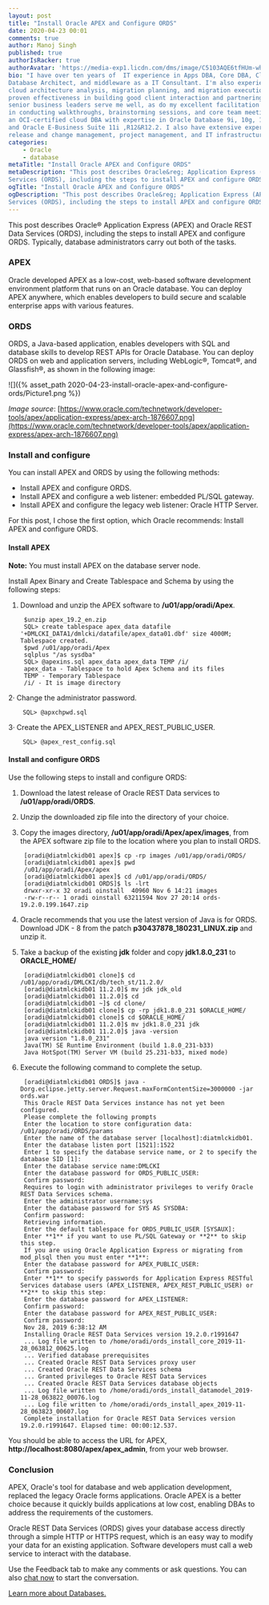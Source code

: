 ```yaml
---
layout: post
title: "Install Oracle APEX and Configure ORDS"
date: 2020-04-23 00:01
comments: true
author: Manoj Singh
published: true
authorIsRacker: true
authorAvatar: 'https://media-exp1.licdn.com/dms/image/C5103AQE6tfHUm-whiw/profile-displayphoto-shrink_200_200/0?e=1593043200&v=beta&t=OPNBn8Pl4CYK6aqbqvXaTWs7n5TXPAglIB__-P4CuFk'
bio: "I have over ten years of  IT experience in Apps DBA, Core DBA, Cloud DBA,
Database Architect, and middleware as a IT Consultant. I'm also experienced in
cloud architecture analysis, migration planning, and migration execution. My
proven effectiveness in building good client interaction and partnering with
senior business leaders serve me well, as do my excellent facilitation skills
in conducting walkthroughs, brainstorming sessions, and core team meetings. I'm
an OCI-certified cloud DBA with expertise in Oracle Database 9i, 10g, 11g,12c
and Oracle E-Business Suite 11i ,R12&R12.2. I also have extensive experience in
release and change management, project management, and IT infrastructure."
categories:
    - Oracle
    - database
metaTitle: "Install Oracle APEX and Configure ORDS"
metaDescription: "This post describes Oracle&reg; Application Express (APEX) and Oracle REST Data
Services (ORDS), including the steps to install APEX and configure ORDS."
ogTitle: "Install Oracle APEX and Configure ORDS"
ogDescription: "This post describes Oracle&reg; Application Express (APEX) and Oracle REST Data
Services (ORDS), including the steps to install APEX and configure ORDS."
---
```


This post describes Oracle&reg; Application Express (APEX) and Oracle REST Data
Services (ORDS), including the steps to install APEX and configure ORDS.
Typically, database administrators carry out both of the tasks.

<!-- more -->

### APEX

Oracle developed APEX as a low-cost, web-based software development environment
platform that runs on an Oracle database. You can deploy APEX anywhere, which
enables developers to build secure and scalable enterprise apps with various
features.

### ORDS

ORDS, a Java-based application, enables developers with SQL and database skills
to develop REST APIs for Oracle Database. You can deploy ORDS on web and
application servers, including WebLogic&reg;, Tomcat&reg;, and Glassfish&reg;,
as shown in the following image:

![]({% asset_path 2020-04-23-install-oracle-apex-and-configure-ords/Picture1.png %})

*Image source*: [https://www.oracle.com/technetwork/developer-tools/apex/application-express/apex-arch-1876607.png](https://www.oracle.com/technetwork/developer-tools/apex/application-express/apex-arch-1876607.png)

### Install and configure

You can install APEX and ORDS by using the following methods:

- Install APEX and configure ORDS.
- Install APEX and configure a web listener: embedded PL/SQL gateway.
- Install APEX and configure the legacy web listener: Oracle HTTP Server.

For this post, I chose the first option, which Oracle recommends:  Install APEX
and configure ORDS.

####  Install APEX

**Note:** You must install APEX on the database server node.

Install Apex Binary and Create Tablespace and Schema by using the following steps:

1. Download and unzip the APEX software to **/u01/app/oradi/Apex**.

        $unzip apex_19.2_en.zip
        SQL> create tablespace apex_data datafile '+DMLCKI_DATA1/dmlcki/datafile/apex_data01.dbf' size 4000M; Tablespace created.
        $pwd /u01/app/oradi/Apex
        sqlplus "/as sysdba"
        SQL> @apexins.sql apex_data apex_data TEMP /i/
        apex_data - Tablespace to hold Apex Schema and its files
        TEMP - Temporary Tablespace
        /i/ - It is image directory

2· Change the administrator password.

        SQL> @apxchpwd.sql

3· Create the APEX\_LISTENER and APEX\_REST\_PUBLIC\_USER.

        SQL> @apex_rest_config.sql

#### Install and configure ORDS

Use the following steps to install and configure ORDS:

1. Download the latest release of Oracle REST Data services to **/u01/app/oradi/ORDS**.

2. Unzip the downloaded zip file into the directory of your choice.

3. Copy the images directory, **/u01/app/oradi/Apex/apex/images**, from the
   APEX software zip file to the location where you plan to install ORDS.

        [oradi@diatmlckidb01 apex]$ cp -rp images /u01/app/oradi/ORDS/
        [oradi@diatmlckidb01 apex]$ pwd
        /u01/app/oradi/Apex/apex
        [oradi@diatmlckidb01 apex]$ cd /u01/app/oradi/ORDS/
        [oradi@diatmlckidb01 ORDS]$ ls -lrt
        drwxr-xr-x 32 oradi oinstall  40960 Nov 6 14:21 images
        -rw-r--r-- 1 oradi oinstall 63211594 Nov 27 20:14 ords-19.2.0.199.1647.zip

4. Oracle recommends that you use the latest version of Java is for ORDS.
   Download JDK - 8 from the patch **p30437878_180231_LINUX.zip** and unzip it.

5. Take a backup of the existing **jdk** folder and copy **jdk1.8.0_231** to
   **ORACLE_HOME/**

        [oradi@diatmlckidb01 clone]$ cd /u01/app/oradi/DMLCKI/db/tech_st/11.2.0/
        [oradi@diatmlckidb01 11.2.0]$ mv jdk jdk_old
        [oradi@diatmlckidb01 11.2.0]$ cd
        [oradi@diatmlckidb01 ~]$ cd clone/
        [oradi@diatmlckidb01 clone]$ cp -rp jdk1.8.0_231 $ORACLE_HOME/
        [oradi@diatmlckidb01 clone]$ cd $ORACLE_HOME/
        [oradi@diatmlckidb01 11.2.0]$ mv jdk1.8.0_231 jdk
        [oradi@diatmlckidb01 11.2.0]$ java -version
        java version "1.8.0_231"
        Java(TM) SE Runtime Environment (build 1.8.0_231-b33)
        Java HotSpot(TM) Server VM (build 25.231-b33, mixed mode)

6. Execute the following command to complete the setup.

        [oradi@diatmlckidb01 ORDS]$ java -Dorg.eclipse.jetty.server.Request.maxFormContentSize=3000000 -jar ords.war
        This Oracle REST Data Services instance has not yet been configured.
        Please complete the following prompts
        Enter the location to store configuration data: /u01/app/oradi/ORDS/params
        Enter the name of the database server [localhost]:diatmlckidb01.
        Enter the database listen port [1521]:1522
        Enter 1 to specify the database service name, or 2 to specify the database SID [1]:
        Enter the database service name:DMLCKI
        Enter the database password for ORDS_PUBLIC_USER:
        Confirm password:
        Requires to login with administrator privileges to verify Oracle REST Data Services schema.
        Enter the administrator username:sys
        Enter the database password for SYS AS SYSDBA:
        Confirm password:
        Retrieving information.
        Enter the default tablespace for ORDS_PUBLIC_USER [SYSAUX]:
        Enter **1** if you want to use PL/SQL Gateway or **2** to skip this step.
        If you are using Oracle Application Express or migrating from mod_plsql then you must enter **1**:
        Enter the database password for APEX_PUBLIC_USER:
        Confirm password:
        Enter **1** to specify passwords for Application Express RESTful Services database users (APEX_LISTENER, APEX_REST_PUBLIC_USER) or **2** to skip this step:
        Enter the database password for APEX_LISTENER:
        Confirm password:
        Enter the database password for APEX_REST_PUBLIC_USER:
        Confirm password:
        Nov 28, 2019 6:38:12 AM
        Installing Oracle REST Data Services version 19.2.0.r1991647
        ... Log file written to /home/oradi/ords_install_core_2019-11-28_063812_00625.log
        ... Verified database prerequisites
        ... Created Oracle REST Data Services proxy user
        ... Created Oracle REST Data Services schema
        ... Granted privileges to Oracle REST Data Services
        ... Created Oracle REST Data Services database objects
        ... Log file written to /home/oradi/ords_install_datamodel_2019-11-28_063822_00076.log
        ... Log file written to /home/oradi/ords_install_apex_2019-11-28_063823_00607.log
        Complete installation for Oracle REST Data Services version 19.2.0.r1991647. Elapsed time: 00:00:12.537.

You should be able to access the URL for APEX, **http://localhost:8080/apex/apex_admin**,
from your web browser.


### Conclusion

APEX, Oracle's tool for database and web application development, replaced the
legacy Oracle forms applications. Oracle APEX is a better choice because it
quickly builds applications at low cost, enabling DBAs to address the
requirements of the customers.

Oracle REST Data Services (ORDS) gives your database access directly through a
simple HTTP or HTTPS request, which is an easy way to modify your data for an
existing application. Software developers must call a web service to interact
with the database.

Use the Feedback tab to make any comments or ask questions. You can also
[chat now](https://www.rackspace.com/#chat) to start the conversation.

<a class="cta red" id="cta" href="https://www.rackspace.com/dba-services">Learn more about Databases.</a>
